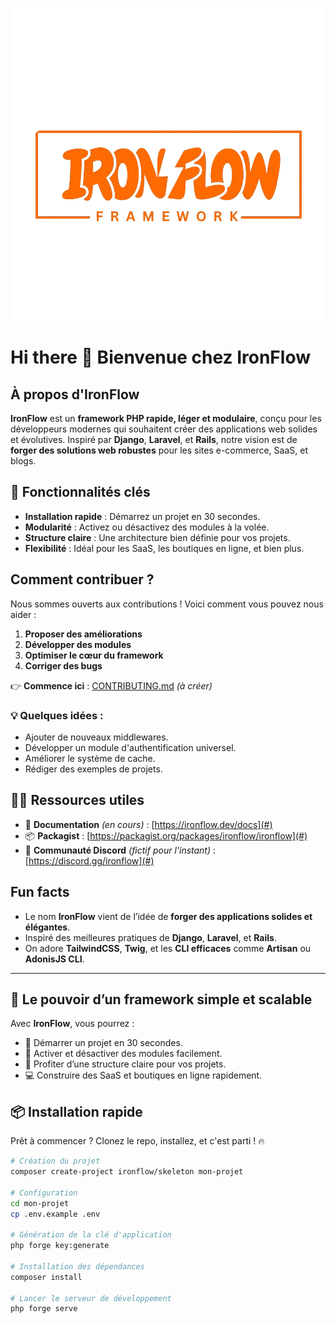 ![IronFlow Logo](../Ironflow.png)

# Hi there 👋 Bienvenue chez **IronFlow**

## À propos d'IronFlow

**IronFlow** est un **framework PHP rapide, léger et modulaire**, conçu pour les développeurs modernes qui souhaitent créer des applications web solides et évolutives. Inspiré par **Django**, **Laravel**, et **Rails**, notre vision est de **forger des solutions web robustes** pour les sites e-commerce, SaaS, et blogs.

## 🚀 Fonctionnalités clés

- **Installation rapide** : Démarrez un projet en 30 secondes.
- **Modularité** : Activez ou désactivez des modules à la volée.
- **Structure claire** : Une architecture bien définie pour vos projets.
- **Flexibilité** : Idéal pour les SaaS, les boutiques en ligne, et bien plus.

## Comment contribuer ?

Nous sommes ouverts aux contributions ! Voici comment vous pouvez nous aider :
1. **Proposer des améliorations**  
2. **Développer des modules**  
3. **Optimiser le cœur du framework**  
4. **Corriger des bugs**  

👉 **Commence ici** : [CONTRIBUTING.md](CONTRIBUTING.md) *(à créer)*

### 💡 Quelques idées :
- Ajouter de nouveaux middlewares.
- Développer un module d'authentification universel.
- Améliorer le système de cache.
- Rédiger des exemples de projets.

## 👩‍💻 Ressources utiles

- 📖 **Documentation** *(en cours)* : [https://ironflow.dev/docs](#)  
- 📦 **Packagist** : [https://packagist.org/packages/ironflow/ironflow](#)  
- 📣 **Communauté Discord** *(fictif pour l'instant)* : [https://discord.gg/ironflow](#)

## Fun facts

- Le nom **IronFlow** vient de l’idée de **forger des applications solides et élégantes**.
- Inspiré des meilleures pratiques de **Django**, **Laravel**, et **Rails**.
- On adore **TailwindCSS**, **Twig**, et les **CLI efficaces** comme **Artisan** ou **AdonisJS CLI**.

---

## 🧙 Le pouvoir d’un framework simple et scalable

Avec **IronFlow**, vous pourrez :
- 🚀 Démarrer un projet en 30 secondes.  
- 🔧 Activer et désactiver des modules facilement.  
- 📐 Profiter d’une structure claire pour vos projets.  
- 💻 Construire des SaaS et boutiques en ligne rapidement.  

## 📦 Installation rapide

Prêt à commencer ? Clonez le repo, installez, et c'est parti ! 🔥

```bash
# Création du projet
composer create-project ironflow/skeleton mon-projet

# Configuration
cd mon-projet
cp .env.example .env

# Génération de la clé d'application
php forge key:generate

# Installation des dépendances
composer install

# Lancer le serveur de développement
php forge serve
```
